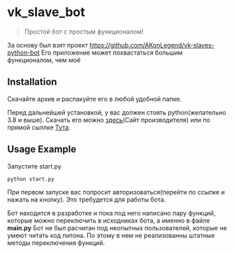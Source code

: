 # vk_slave_bot
>Простой бот с простым функционалом!

За основу был взят проект https://github.com/AKonLegend/vk-slaves-python-bot
Его приложение может похвастаться большим функционалом, чем моё


## Installation

Скачайте архив и распакуйте его в любой удобной папке.

Перед дальнейшей установкой, у вас должен стоять python(желательно 3.8 и выше). Скачать его можно [здесь][py](Сайт производителя) или по прямой сыллке [Тута][pylink].

## Usage Example

Запустите start.py
```sh
python start.py
```
При первом запуске вас попросит авторизоваться(перейти по ссылке и нажать на кнопку). Это требудется для работы бота.

Бот находится в разработке и пока под него написано пару функций, которые можно переключить в исходниках бота, а именно
в файле __main.py__
Бот не был расчитан под неопытных пользователей, которые не умеют читать код питона. По этому в нем не реализованны
штатные методы переключения функций.


<!-- Markdown link & img dfn's -->
[py]: https://www.python.org/
[pylink]: https://www.python.org/ftp/python/3.8.0/python-3.8.0-amd64.exe

